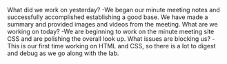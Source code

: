What did we work on yesterday?
-We began our minute meeting notes and successfully accomplished establishing a good base. We have made a summary and provided images and videos from the meeting.
What are we working on today?
-We are beginning to work on the minute meeting site CSS and are polishing the overall look up.
What issues are blocking us?
-This is our first time working on HTML and CSS, so there is a lot to digest and debug as we go along with the lab. 
